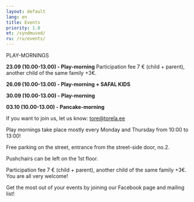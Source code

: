 ```yaml
---
layout: default
lang: en
title: Events
priority: 1.0
et: /syndmused/
ru: /ru/events/
---
```

PLAY-MORNINGS

**23.09 (10.00-13.00) - Play-morning**
Participation fee 7 € (child + parent), another child of the same family +3€.

**26.09 (10.00-13.00) - Play-morning + SAFAL KIDS**

**30.09 (10.00-13.00) - Play-morning**

**03.10 (10.00-13.00) - Pancake-morning**


If you want to join us, let us know: tore@torela.ee

Play mornings take place mostly every Monday and Thursday from 10:00 to 13:00!

Free parking on the street, entrance from the street-side door, no.2. 

Pushchairs can be left on the 1st floor.

Participation fee 7 € (child + parent), another child of the same family +3€. You are all very welcome!


Get the most out of your events by joining our Facebook page and mailing list!
